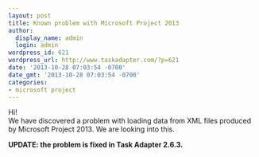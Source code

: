```yaml
---
layout: post
title: Known problem with Microsoft Project 2013
author:
  display_name: admin
  login: admin
wordpress_id: 621
wordpress_url: http://www.taskadapter.com/?p=621
date: '2013-10-28 07:03:54 -0700'
date_gmt: '2013-10-28 07:03:54 -0700'
categories:
- microsoft project
---
```

<p>Hi!<br />
We have discovered a problem with loading data from XML files produced by Microsoft Project 2013. We are looking into this.</p>
<p><strong>UPDATE: the problem is fixed in Task Adapter 2.6.3.</strong></p>
